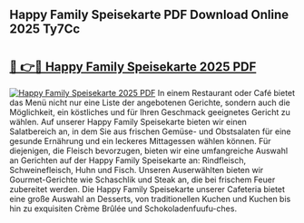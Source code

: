 ## Happy Family Speisekarte PDF Download Online 2025 Ty7Cc

# <h2><a href="http://gc84l0.nevu.top/?p=Happy+Family+Speisekarte">🔗 👉🔴 Happy Family Speisekarte 2025 PDF</a></h2>

[![Happy Family Speisekarte 2025 PDF](https://i.imgur.com/dBaPXMq.png)](http://gc84l0.nevu.top/?p=Happy+Family+Speisekarte)
In einem Restaurant oder Café bietet das Menü nicht nur eine Liste der angebotenen Gerichte, sondern auch die Möglichkeit, ein köstliches und für Ihren Geschmack geeignetes Gericht zu wählen. Auf unserer Happy Family Speisekarte bieten wir einen Salatbereich an, in dem Sie aus frischen Gemüse- und Obstsalaten für eine gesunde Ernährung und ein leckeres Mittagessen wählen können. Für diejenigen, die Fleisch bevorzugen, bieten wir eine umfangreiche Auswahl an Gerichten auf der Happy Family Speisekarte an: Rindfleisch, Schweinefleisch, Huhn und Fisch. Unseren Auserwählten bieten wir Gourmet-Gerichte wie Schaschlik und Steak an, die bei frischem Feuer zubereitet werden. Die Happy Family Speisekarte unserer Cafeteria bietet eine große Auswahl an Desserts, von traditionellen Kuchen und Kuchen bis hin zu exquisiten Crème Brûlée und Schokoladenfuufu-ches.
